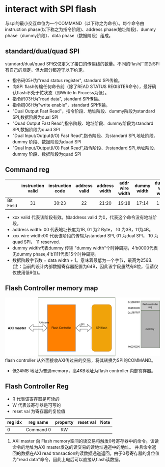 # interact with SPI flash
与spi的最小交互单位为一个COMMAND（以下称之为命令）。每个命令由instruction phase(以下称之为指令阶段)、address phase(地址阶段)、dummy phase（dummy阶段）、data phase（数据阶段）组成。
## standard/dual/quad SPI
standard/dual/quad SPI仅仅定义了接口的传输线的数量。不同的flash厂商对SPI有自己的规定。但大部分都遵守以下约定。
* 指令码05H为"read status register", standard SPI传输。
* 向SPI flash传输任何命令前（除了READ STATUS REGISTER命令），最好确认flash不处于忙状态（即Write In Process为低）。
* 指令码03H为"read data", standard SPI传输。
* 指令码06H为"write enable"，standard SPI传输。
* "Dual Output Fast Read"，指令阶段、地址阶段、dummy阶段为standard SPI,数据阶段为dual SPI
* "Quad Output Fast Read",指令阶段、地址阶段、dummy阶段为standard SPI,数据阶段为quad SPI
* "Dual Input/Output(I/O) Fast Read",指令阶段、为standard SPI,地址阶段、dummy 阶段、数据阶段为duad SPI
* "Qual Input/Output(I/O) Fast Read",指令阶段、为standard SPI,地址阶段、dummy 阶段、数据阶段为quad SPI

## Command reg
|           | instruction valid | instruction code|address valid|address width|addr wire width|dummy width|dummy wire width|data valid|data width|data input|data wire width|
|:----------|:-----------------:|:---------------:|:-----------:|:-----------:|:-------------:|:---------:|:----------:|:----------:|:-----------------:|:---:|:-------------:|
| Bit Field |     31            | 30:23           |22           |21:20        |19:18          |17:14      |   13:12      |11   |10:3          |2    |1:0|
* xxx valid 代表该阶段有效。如address valid 为0，代表这个命令没有地址阶段。 
* address width: 00 代表地址长度为1B, 01 为2 Byte， 10 为3B，11为4B。
* xxx wire width:00 代表该阶段的传输为standard SPI, 01 为dual SPI， 10 为quad SPI， 11 reserved.
* dummy width代表dummy 传输 "dummy width"个时钟周期，4‘b0000代表无dummy phase,4'b1111代表15个时钟周期。
* 数据阶段字节数 = data width + 1。意味着最低为一个字节，最高为256B.(注：当前的设计内部数据寄存器配置为64B，因此该字段虽然有8位，但请仅仅使用低6位)。

## Flash Controller memory map
![](flash_controller_memory.png)
flash controller 从外面接收AXI传过来的交易，将其转换为SPI的COMMAND。
* 低24MB 地址为普通memory，高4KB地址为flash controller 内部寄存器。

## Flash Controller Reg
* R 代表该寄存器是可读的
* W 代表该寄存器是可写的
* reset val 为寄存器的复位值

|reg idx| reg name | property |reset val| Note|
|:------|:--------:|:--------:|:-------:|:---:|
|0      |Command 0 | RW       |



1. AXI master 向 Flash memory空间的读交易将触发0号寄存器中的命令。该读命令的地址为AXI master发送的读交易的读地址通道中的地址。 并且命令返回的数据在AXI read transaction的读数据通道返回。由于0号寄存器的复位值为"read data"命令，因此上电后可以直接从flash读数据。
